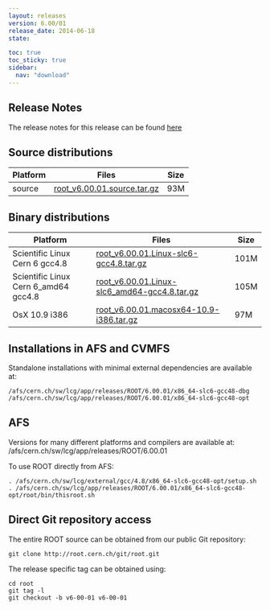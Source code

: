 ```yaml
---
layout: releases
version: 6.00/01
release_date: 2014-06-18
state:

toc: true
toc_sticky: true
sidebar:
  nav: "download"
---
```



## Release Notes
The release notes for this release can be found [here](https://root.cern.ch/root/html600/notes/release-notes.html)

## Source distributions

| Platform       | Files | Size |
|-----------|-------|-----|
| source | [root_v6.00.01.source.tar.gz](https://root.cern.ch/download/root_v6.00.01.source.tar.gz) |  93M |


## Binary distributions

| Platform       | Files | Size |
|-----------|-------|-----|
| Scientific Linux Cern 6 gcc4.8 | [root_v6.00.01.Linux-slc6-gcc4.8.tar.gz](https://root.cern.ch/download/root_v6.00.01.Linux-slc6-gcc4.8.tar.gz) | 101M |
| Scientific Linux Cern 6_amd64 gcc4.8 | [root_v6.00.01.Linux-slc6_amd64-gcc4.8.tar.gz](https://root.cern.ch/download/root_v6.00.01.Linux-slc6_amd64-gcc4.8.tar.gz) | 105M |
| OsX 10.9 i386 | [root_v6.00.01.macosx64-10.9-i386.tar.gz](https://root.cern.ch/download/root_v6.00.01.macosx64-10.9-i386.tar.gz) |  97M |



## Installations in AFS and CVMFS
Standalone installations with minimal external dependencies are available at:
~~~
/afs/cern.ch/sw/lcg/app/releases/ROOT/6.00.01/x86_64-slc6-gcc48-dbg
/afs/cern.ch/sw/lcg/app/releases/ROOT/6.00.01/x86_64-slc6-gcc48-opt
~~~

## AFS
Versions for many different platforms and compilers are available at:
/afs/cern.ch/sw/lcg/app/releases/ROOT/6.00.01

To use ROOT directly from AFS:
~~~
. /afs/cern.ch/sw/lcg/external/gcc/4.8/x86_64-slc6-gcc48-opt/setup.sh
. /afs/cern.ch/sw/lcg/app/releases/ROOT/6.00.01/x86_64-slc6-gcc48-opt/root/bin/thisroot.sh
~~~

## Direct Git repository access
The entire ROOT source can be obtained from our public Git repository:

~~~
git clone http://root.cern.ch/git/root.git
~~~
The release specific tag can be obtained using:
~~~
cd root
git tag -l
git checkout -b v6-00-01 v6-00-01
~~~

